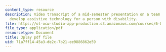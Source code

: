 ```yaml
---
content_type: resource
description: Video transcript of a mid-semester presentation on a team project to
  develop assistive technology for a person with disability.
file: https://ol-ocw-studio-app-production.s3.amazonaws.com/courses/6-811-principles-and-practice-of-assistive-technology-fall-2014/71a7ff1445a3de2c7b21ee9886862e59_EWjWv1YBB7A.pdf
file_type: application/pdf
resourcetype: Document
title: 3play pdf file
uid: 71a7ff14-45a3-de2c-7b21-ee9886862e59
---
```

